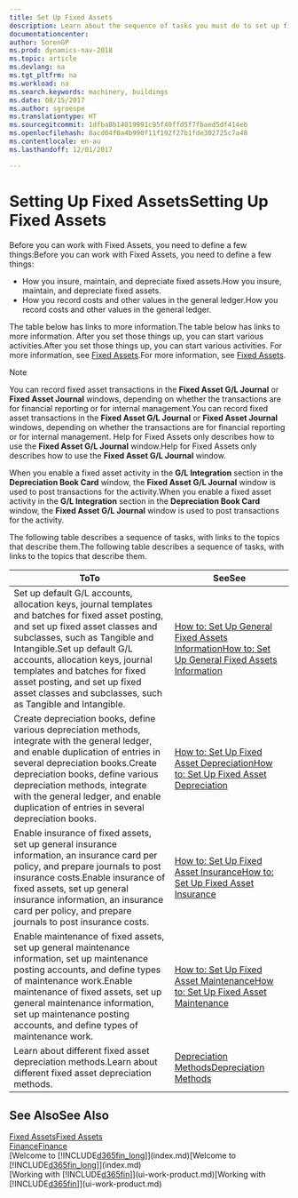 ```yaml
---
title: Set Up Fixed Assets
description: Learn about the sequence of tasks you must do to set up fixed assets, such as machinery or buildings.
documentationcenter: 
author: SorenGP
ms.prod: dynamics-nav-2018
ms.topic: article
ms.devlang: na
ms.tgt_pltfrm: na
ms.workload: na
ms.search.keywords: machinery, buildings
ms.date: 08/15/2017
ms.author: sgroespe
ms.translationtype: HT
ms.sourcegitcommit: 1dfba8b14019991c95f40ffd5f7fbaed5df414eb
ms.openlocfilehash: 8acd04f0a4b990f11f192f27b1fde302725c7a48
ms.contentlocale: en-au
ms.lasthandoff: 12/01/2017

---
```

# <a name="setting-up-fixed-assets"></a><span data-ttu-id="e8f8c-103">Setting Up Fixed Assets</span><span class="sxs-lookup"><span data-stu-id="e8f8c-103">Setting Up Fixed Assets</span></span>
<span data-ttu-id="e8f8c-104">Before you can work with Fixed Assets, you need to define a few things:</span><span class="sxs-lookup"><span data-stu-id="e8f8c-104">Before you can work with Fixed Assets, you need to define a few things:</span></span>  

* <span data-ttu-id="e8f8c-105">How you insure, maintain, and depreciate fixed assets.</span><span class="sxs-lookup"><span data-stu-id="e8f8c-105">How you insure, maintain, and depreciate fixed assets.</span></span>  
* <span data-ttu-id="e8f8c-106">How you record costs and other values in the general ledger.</span><span class="sxs-lookup"><span data-stu-id="e8f8c-106">How you record costs and other values in the general ledger.</span></span>  

<span data-ttu-id="e8f8c-107">The table below has links to more information.</span><span class="sxs-lookup"><span data-stu-id="e8f8c-107">The table below has links to more information.</span></span> <span data-ttu-id="e8f8c-108">After you set those things up, you can start various activities.</span><span class="sxs-lookup"><span data-stu-id="e8f8c-108">After you set those things up, you can start various activities.</span></span> <span data-ttu-id="e8f8c-109">For more information, see [Fixed Assets](fa-manage.md).</span><span class="sxs-lookup"><span data-stu-id="e8f8c-109">For more information, see [Fixed Assets](fa-manage.md).</span></span>  

> [!NOTE]  
>   <span data-ttu-id="e8f8c-110">You can record fixed asset transactions in the **Fixed Asset G/L Journal** or **Fixed Asset Journal** windows, depending on whether the transactions are for financial reporting or for internal management.</span><span class="sxs-lookup"><span data-stu-id="e8f8c-110">You can record fixed asset transactions in the **Fixed Asset G/L Journal** or **Fixed Asset Journal** windows, depending on whether the transactions are for financial reporting or for internal management.</span></span> <span data-ttu-id="e8f8c-111">Help for Fixed Assets only describes how to use the **Fixed Asset G/L Journal** window.</span><span class="sxs-lookup"><span data-stu-id="e8f8c-111">Help for Fixed Assets only describes how to use the **Fixed Asset G/L Journal** window.</span></span>  

<span data-ttu-id="e8f8c-112">When you enable a fixed asset activity in the **G/L Integration** section in the **Depreciation Book Card** window, the **Fixed Asset G/L Journal** window is used to post transactions for the activity.</span><span class="sxs-lookup"><span data-stu-id="e8f8c-112">When you enable a fixed asset activity in the **G/L Integration** section in the **Depreciation Book Card** window, the **Fixed Asset G/L Journal** window is used to post transactions for the activity.</span></span>

<span data-ttu-id="e8f8c-113">The following table describes a sequence of tasks, with links to the topics that describe them.</span><span class="sxs-lookup"><span data-stu-id="e8f8c-113">The following table describes a sequence of tasks, with links to the topics that describe them.</span></span>  

| <span data-ttu-id="e8f8c-114">To</span><span class="sxs-lookup"><span data-stu-id="e8f8c-114">To</span></span> | <span data-ttu-id="e8f8c-115">See</span><span class="sxs-lookup"><span data-stu-id="e8f8c-115">See</span></span> |
| --- | --- |
| <span data-ttu-id="e8f8c-116">Set up default G/L accounts, allocation keys, journal templates and batches for fixed asset posting, and set up fixed asset classes and subclasses, such as Tangible and Intangible.</span><span class="sxs-lookup"><span data-stu-id="e8f8c-116">Set up default G/L accounts, allocation keys, journal templates and batches for fixed asset posting, and set up fixed asset classes and subclasses, such as Tangible and Intangible.</span></span> |[<span data-ttu-id="e8f8c-117">How to: Set Up General Fixed Assets Information</span><span class="sxs-lookup"><span data-stu-id="e8f8c-117">How to: Set Up General Fixed Assets Information</span></span>](fa-how-setup-general.md) |
| <span data-ttu-id="e8f8c-118">Create depreciation books, define various depreciation methods, integrate with the general ledger, and enable duplication of entries in several depreciation books.</span><span class="sxs-lookup"><span data-stu-id="e8f8c-118">Create depreciation books, define various depreciation methods, integrate with the general ledger, and enable duplication of entries in several depreciation books.</span></span> |[<span data-ttu-id="e8f8c-119">How to: Set Up Fixed Asset Depreciation</span><span class="sxs-lookup"><span data-stu-id="e8f8c-119">How to: Set Up Fixed Asset Depreciation</span></span>](fa-how-setup-depreciation.md) |
| <span data-ttu-id="e8f8c-120">Enable insurance of fixed assets, set up general insurance information, an insurance card per policy, and prepare journals to post insurance costs.</span><span class="sxs-lookup"><span data-stu-id="e8f8c-120">Enable insurance of fixed assets, set up general insurance information, an insurance card per policy, and prepare journals to post insurance costs.</span></span> |[<span data-ttu-id="e8f8c-121">How to: Set Up Fixed Asset Insurance</span><span class="sxs-lookup"><span data-stu-id="e8f8c-121">How to: Set Up Fixed Asset Insurance</span></span>](fa-how-setup-insurance.md) |
| <span data-ttu-id="e8f8c-122">Enable maintenance of fixed assets, set up general maintenance information, set up maintenance posting accounts, and define types of maintenance work.</span><span class="sxs-lookup"><span data-stu-id="e8f8c-122">Enable maintenance of fixed assets, set up general maintenance information, set up maintenance posting accounts, and define types of maintenance work.</span></span> |[<span data-ttu-id="e8f8c-123">How to: Set Up Fixed Asset Maintenance</span><span class="sxs-lookup"><span data-stu-id="e8f8c-123">How to: Set Up Fixed Asset Maintenance</span></span>](fa-how-setup-maintenance.md) |
| <span data-ttu-id="e8f8c-124">Learn about different fixed asset depreciation methods.</span><span class="sxs-lookup"><span data-stu-id="e8f8c-124">Learn about different fixed asset depreciation methods.</span></span> |[<span data-ttu-id="e8f8c-125">Depreciation Methods</span><span class="sxs-lookup"><span data-stu-id="e8f8c-125">Depreciation Methods</span></span>](fa-depreciation-methods.md) |

## <a name="see-also"></a><span data-ttu-id="e8f8c-126">See Also</span><span class="sxs-lookup"><span data-stu-id="e8f8c-126">See Also</span></span>
[<span data-ttu-id="e8f8c-127">Fixed Assets</span><span class="sxs-lookup"><span data-stu-id="e8f8c-127">Fixed Assets</span></span>](fa-manage.md)  
[<span data-ttu-id="e8f8c-128">Finance</span><span class="sxs-lookup"><span data-stu-id="e8f8c-128">Finance</span></span>](finance.md)  
<span data-ttu-id="e8f8c-129">[Welcome to [!INCLUDE[d365fin_long](includes/d365fin_long_md.md)]](index.md)</span><span class="sxs-lookup"><span data-stu-id="e8f8c-129">[Welcome to [!INCLUDE[d365fin_long](includes/d365fin_long_md.md)]](index.md)</span></span>  
<span data-ttu-id="e8f8c-130">[Working with [!INCLUDE[d365fin](includes/d365fin_md.md)]](ui-work-product.md)</span><span class="sxs-lookup"><span data-stu-id="e8f8c-130">[Working with [!INCLUDE[d365fin](includes/d365fin_md.md)]](ui-work-product.md)</span></span>


